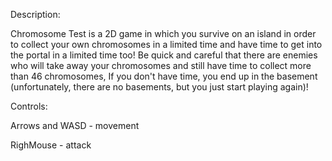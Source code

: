 Description:

Chromosome Test is a 2D game in which you survive on an island in order to collect your own chromosomes in a limited time and have time to get into the portal in a limited time too!
Be quick and careful that there are enemies who will take away your chromosomes and still have time to collect more than 46 chromosomes,
If you don't have time, you end up in the basement (unfortunately, there are no basements, but you just start playing again)!

Controls:

Arrows and WASD - movement

RighMouse - attack
